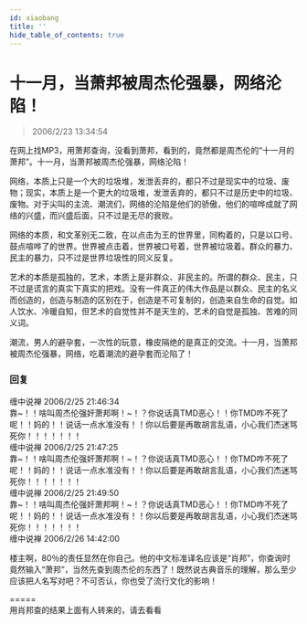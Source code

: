 ```yaml
---
id: xiaobang
title: ''
hide_table_of_contents: true
---
```


# 十一月，当萧邦被周杰伦强暴，网络沦陷！

> 2006/2/23 13:34:54

在网上找MP3，用萧邦查询，没看到萧邦，看到的，竟然都是周杰伦的“十一月的萧邦”。十一月，当萧邦被周杰伦强暴，网络沦陷！
 
网络，本质上只是一个大的垃圾堆，发泄丢弃的，都只不过是现实中的垃圾、废物；现实，本质上是一个更大的垃圾堆，发泄丢弃的，都只不过是历史中的垃圾、废物。对于尖叫的主流、潮流们，网络的沦陷是他们的骄傲，他们的喧哗成就了网络的兴盛，而兴盛后面，只不过是无尽的衰败。

网络的本质，和文革别无二致，在以点击为王的世界里，同构着的，只是以口号、鼓点喧哗了的世界。世界被点击着，世界被口号着，世界被垃圾着。群众的暴力、民主的暴力，只不过是世界垃圾性的同义反复。

艺术的本质是孤独的，艺术，本质上是非群众、非民主的。所谓的群众、民主，只不过是谎言的真实下真实的把戏。没有一件真正的伟大作品是以群众、民主的名义而创造的，创造与制造的区别在于，创造是不可复制的，创造来自生命的自觉。如人饮水、冷暖自知，但艺术的自觉性并不是天生的，艺术的自觉是孤独、苦难的同义词。

潮流，男人的避孕套，一次性的玩意，橡皮隔绝的是真正的交流。十一月，当萧邦被周杰伦强暴，网络，吃着潮流的避孕套而沦陷了！

### 回复

<div class='blog-comment'>
<span class='blog-comment-chan'>缠中说禅</span> 2006/2/25 21:46:34<br/>
靠~！！啥叫周杰伦强奸萧邦啊！~！？你说话真TMD恶心！！你TMD咋不死了呢！！妈的！！说话一点水准没有！！你以后要是再敢胡言乱语，小心我们杰迷骂死你！！！！！！！
</div>

<div class='blog-comment'>
<span class='blog-comment-chan'>缠中说禅</span> 2006/2/25 21:47:25<br/>
靠~！！啥叫周杰伦强奸萧邦啊！~！？你说话真TMD恶心！！你TMD咋不死了呢！！妈的！！说话一点水准没有！！你以后要是再敢胡言乱语，小心我们杰迷骂死你！！！！！！！
</div>

<div class='blog-comment'>
<span class='blog-comment-chan'>缠中说禅</span> 2006/2/25 21:49:50<br/>
靠~！！啥叫周杰伦强奸萧邦啊！~！？你说话真TMD恶心！！你TMD咋不死了呢！！妈的！！说话一点水准没有！！你以后要是再敢胡言乱语，小心我们杰迷骂死你！！！！！！！
</div>

<div class='blog-comment'>
<span class='blog-comment-chan'>缠中说禅</span> 2006/2/26 14:42:00<br/>

楼主啊，80％的责任显然在你自己。他的中文标准译名应该是“肖邦”，你查询时竟然输入“萧邦”，当然先查到周杰伦的东西了！既然说古典音乐的理解，那么至少应该把人名写对吧？不可否认，你也受了流行文化的影响！
 

=====<br/>
用肖邦查的结果上面有人转来的，请去看看
</div>